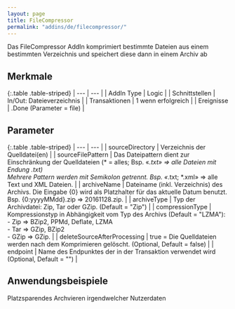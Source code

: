```yaml
---
layout: page
title: FileCompressor
permalink: "addins/de/filecompressor/"
---
```


Das FileCompressor AddIn komprimiert bestimmte Dateien aus einem bestimmten Verzeichnis und speichert diese dann in einem Archiv ab

## Merkmale

{:.table .table-striped}
| --- | --- |
| AddIn Type | Logic |
| Schnittstellen | In/Out: Dateieverzeichnis |
| Transaktionen | 1 wenn erfolgreich |
| Ereignisse | <Instanz>.Done (Parameter = file) |


## Parameter

{:.table .table-striped}
| --- | --- |
| sourceDirectory | Verzeichnis der Quelldatei(en) |
| sourceFilePattern | Das Dateipattern dient zur Einschränkung der Quelldateien (* = alles; Bsp. «*.txt» => alle Dateien mit Endung .txt)<br />Mehrere Pattern werden mit Semikolon getrennt. Bsp. «*.txt; *.xml» => alle Text und XML Dateien. |
| archiveName | Dateiname (inkl. Verzeichnis) des Archivs. Die Eingabe {0} wird als Platzhalter für das aktuelle Datum benutzt. Bsp. {0:yyyyMMdd}.zip => 20161128.zip. |
| archiveType | Typ der Archivdatei: Zip, Tar oder GZip. (Default = "Zip") |
| compressionType | Kompressionstyp in Abhängigkeit vom Typ des Archivs (Default = "LZMA"):<br />- Zip => BZip2, PPMd, Deflate, LZMA<br />- Tar => GZip, BZip2<br />- GZip => GZip. |
| deleteSourceAfterProcessing | true = Die Quelldateien werden nach dem Komprimieren gelöscht. (Optional, Default = false) |
| endpoint | Name des Endpunktes der in der Transaktion verwendet wird (Optional, Default = "") |

## Anwendungsbeispiele

Platzsparendes Archvieren irgendwelcher Nutzerdaten
